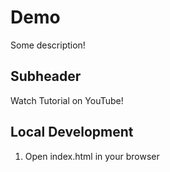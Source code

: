 # Demo

Some description!
## Subheader

Watch Tutorial on YouTube!

## Local Development
1. Open index.html in your browser
